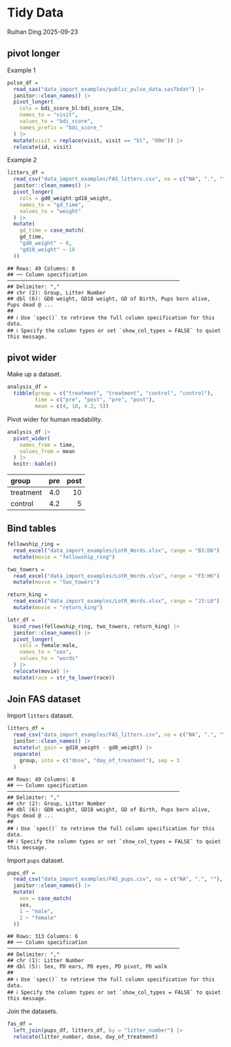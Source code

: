 Tidy Data
================
Ruihan Ding
2025-09-23

## pivot longer

Example 1

``` r
pulse_df = 
  read_sas("data_import_examples/public_pulse_data.sas7bdat") |> 
  janitor::clean_names() |> 
  pivot_longer(
    cols = bdi_score_bl:bdi_score_12m, 
    names_to = "visit", 
    values_to = "bdi_score", 
    names_prefix = "bdi_score_"
  ) |> 
  mutate(visit = replace(visit, visit == "bl", "00m")) |> 
  relocate(id, visit)
```

Example 2

``` r
litters_df = 
  read_csv("data_import_examples/FAS_litters.csv", na = c("NA", ".", "")) |> 
  janitor::clean_names() |> 
  pivot_longer(
    cols = gd0_weight:gd18_weight, 
    names_to = "gd_time",
    values_to = "weight"
  ) |> 
  mutate(
    gd_time = case_match(
    gd_time, 
    "gd0_weight" ~ 0,
    "gd18_weight" ~ 18
  ))
```

    ## Rows: 49 Columns: 8
    ## ── Column specification ────────────────────────────────────────────────────────
    ## Delimiter: ","
    ## chr (2): Group, Litter Number
    ## dbl (6): GD0 weight, GD18 weight, GD of Birth, Pups born alive, Pups dead @ ...
    ## 
    ## ℹ Use `spec()` to retrieve the full column specification for this data.
    ## ℹ Specify the column types or set `show_col_types = FALSE` to quiet this message.

## pivot wider

Make up a dataset.

``` r
analysis_df = 
  tibble(group = c("treatment", "treatment", "control", "control"),
         time = c("pre", "post", "pre", "post"),
         mean = c(4, 10, 4.2, 5))
```

Pivot wider for human readability.

``` r
analysis_df |> 
  pivot_wider(
    names_from = time,
    values_from = mean
  ) |> 
  knitr::kable()
```

| group     | pre | post |
|:----------|----:|-----:|
| treatment | 4.0 |   10 |
| control   | 4.2 |    5 |

## Bind tables

``` r
fellowship_ring = 
  read_excel("data_import_examples/LotR_Words.xlsx", range = "B3:D6") |> 
  mutate(movie = "fellowship_ring")

two_towers = 
  read_excel("data_import_examples/LotR_Words.xlsx", range = "F3:H6") |> 
  mutate(movie = "two_towers")

return_king = 
  read_excel("data_import_examples/LotR_Words.xlsx", range = "J3:L6") |> 
  mutate(movie = "return_king")

lotr_df = 
  bind_rows(fellowship_ring, two_towers, return_king) |> 
  janitor::clean_names() |> 
  pivot_longer(
    cols = female:male,
    names_to = "sex",
    values_to = "words"
  ) |> 
  relocate(movie) |> 
  mutate(race = str_to_lower(race))
```

## Join FAS dataset

Import `litters` dataset.

``` r
litters_df = 
  read_csv("data_import_examples/FAS_litters.csv", na = c("NA", ".", "")) |> 
  janitor::clean_names() |> 
  mutate(wt_gain = gd18_weight - gd0_weight) |> 
  separate(
    group, into = c("dose", "day_of_treatment"), sep = 3
  )
```

    ## Rows: 49 Columns: 8
    ## ── Column specification ────────────────────────────────────────────────────────
    ## Delimiter: ","
    ## chr (2): Group, Litter Number
    ## dbl (6): GD0 weight, GD18 weight, GD of Birth, Pups born alive, Pups dead @ ...
    ## 
    ## ℹ Use `spec()` to retrieve the full column specification for this data.
    ## ℹ Specify the column types or set `show_col_types = FALSE` to quiet this message.

Import `pups` dataset.

``` r
pups_df = 
  read_csv("data_import_examples/FAS_pups.csv", na = c("NA", ".", ""), skip = 3) |> 
  janitor::clean_names() |> 
  mutate(
    sex = case_match(
    sex,
    1 ~ "male",
    2 ~ "female"
  ))
```

    ## Rows: 313 Columns: 6
    ## ── Column specification ────────────────────────────────────────────────────────
    ## Delimiter: ","
    ## chr (1): Litter Number
    ## dbl (5): Sex, PD ears, PD eyes, PD pivot, PD walk
    ## 
    ## ℹ Use `spec()` to retrieve the full column specification for this data.
    ## ℹ Specify the column types or set `show_col_types = FALSE` to quiet this message.

Join the datasets.

``` r
fas_df = 
  left_join(pups_df, litters_df, by = "litter_number") |> 
  relocate(litter_number, dose, day_of_treatment)
```
